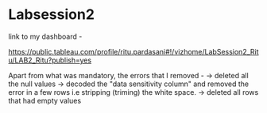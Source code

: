 # Labsession2
link to my dashboard - 

https://public.tableau.com/profile/ritu.pardasani#!/vizhome/LabSession2_Ritu/LAB2_Ritu?publish=yes

Apart from what was mandatory, the errors that I removed -
-> deleted all the null values 
-> decoded the "data sensitivity column" and removed the error in a few rows i.e stripping (triming) the white space. 
-> deleted all rows that had empty values 
